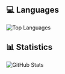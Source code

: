 ## 💻 Languages
![Top Languages](https://github-readme-stats.vercel.app/api/top-langs/?username=jewfaith&theme=radical&langs_count=10&custom_title=Top%20Languages)
<br>
## 📊 Statistics
![GitHub Stats](https://github-readme-stats.vercel.app/api?username=jewfaith&show_icons=true&theme=radical&count_private=true&include_all_commits=true&custom_title=GitHub%20Stats&hide_rank=false)
